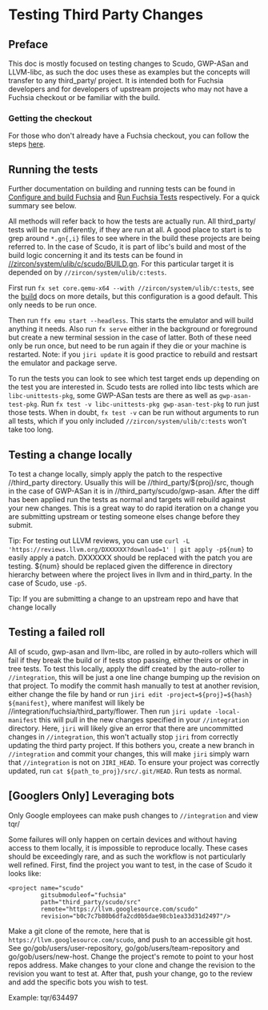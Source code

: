 <!--
    (C) Copyright 2023 The Fuchsia Authors. All rights reserved.
    Use of this source code is governed by a BSD-style license that can be
    found in the LICENSE file.
-->

# Testing Third Party Changes

## Preface

This doc is mostly focused on testing changes to Scudo, GWP-ASan and LLVM-libc,
as such the doc uses these as examples but the concepts will transfer to any
third_party/ project. It is intended both for Fuchsia developers and for
developers of upstream projects who may not have a Fuchsia checkout or be
familiar with the build.

### Getting the checkout

For those who don't already have a Fuchsia checkout, you can follow the steps
[here](/docs/get-started/get_fuchsia_source.md).

## Running the tests

Further documentation on building and running tests can be found in
[Configure and build Fuchsia](/docs/get-started/build_fuchsia.md) and
[Run Fuchsia Tests](/docs/development/testing/run_fuchsia_tests.md) respectively.
For a quick summary see below.

All methods will refer back to how the tests are actually run. All third_party/
tests will be run differently, if they are run at all. A good place to start
is to grep around `*.gn{,i}` files to see where in the build these projects are
being referred to. In the case of Scudo, it is part of libc's build and most
of the build logic concerning it and its tests can be found in
[//zircon/system/ulib/c/scudo/BUILD.gn](/zircon/system/ulib/c/scudo/BUILD.gn).
For this particular target it is depended on by `//zircon/system/ulib/c:tests`.

First run `fx set core.qemu-x64 --with //zircon/system/ulib/c:tests`, see the
[build](/docs/get-started/build_fuchsia.md) docs on more details, but this
configuration is a good default. This only needs to be run once.

Then run `ffx emu start --headless`. This starts the emulator and will build
anything it needs. Also run `fx serve` either in the background or foreground
but create a new terminal session in the case of latter. Both of these need
only be run once, but need to be run again if they die or your machine is
restarted. Note: if you `jiri update` it is good practice to rebuild and
restsart the emulator and package serve.

To run the tests you can look to see which test target ends up depending on
the test you are interested in. Scudo tests are rolled into libc tests which
are `libc-unittests-pkg`, some GWP-ASan tests are there as well as
`gwp-asan-test-pkg`. Run `fx test -v libc-unittests-pkg gwp-asan-test-pkg` to run just those tests.
When in doubt, `fx test -v` can be run without arguments to run all tests, which
if you only included `//zircon/system/ulib/c:tests` won't take too long.

## Testing a change locally

To test a change locally, simply apply the patch to the respective //third_party
directory. Usually this will be //third_party/${proj}/src, though in the case
of GWP-ASan it is in //third_party/scudo/gwp-asan. After the diff has been
applied run the tests as normal and targets will rebuild against your new
changes. This is a great way to do rapid iteration on a change you are
submitting upstream or testing someone elses change before they submit.

Tip: For testing out LLVM reviews, you can use
`curl -L 'https://reviews.llvm.org/DXXXXXX?download=1' | git apply -p${num}`
to easily apply a patch. DXXXXXX should be replaced with the patch you are
testing. ${num} should be replaced given the difference in directory hierarchy
between where the project lives in llvm and in third_party. In the case of
Scudo, use `-p5`.

Tip: If you are submitting a change to an upstream repo and have that change
locally

## Testing a failed roll

All of scudo, gwp-asan and llvm-libc, are rolled in by auto-rollers which will
fail if they break the build or if tests stop passing, either theirs or other
in tree tests. To test this locally, apply the diff created by the auto-roller
to `//integration`, this will be just a one line change bumping up the revision
on that project. To modify the commit hash manually to test at another
revision, either change the file by hand or run
`jiri edit -project=${proj}=${hash} ${manifest}`, where manifest will likely be
//integration/fuchsia/third_party/flower. Then run `jiri update -local-manifest`
this will pull in the new changes specified in your `//integration` directory.
Here, `jiri` will likely give an error that there are uncommitted changes in
`//integration`, this won't actually stop `jiri` from correctly updating the
third party project. If this bothers you, create a new branch in `//integration`
and commit your changes, this will make `jiri` simply warn that `//integration`
is not on `JIRI_HEAD`. To ensure your project was correctly updated, run
`cat ${path_to_proj}/src/.git/HEAD`. Run tests as normal.

## \[Googlers Only\] Leveraging bots

Only Google employees can make push changes to `//integration` and view tqr/

Some failures will only happen on certain devices and without having access to
them locally, it is impossible to reproduce locally. These cases should be
exceedingly rare, and as such the workflow is not particularly well refined.
First, find the project you want to test, in the case of Scudo it looks like:
```
<project name="scudo"
         gitsubmoduleof="fuchsia"
         path="third_party/scudo/src"
         remote="https://llvm.googlesource.com/scudo"
         revision="b0c7c7b80b6dfa2cd0b5dae98cb1ea33d31d2497"/>
```
Make a git clone of the remote, here that is
`https://llvm.googlesource.com/scudo`, and push to an accessible git
host. See go/gob/users/user-repository, go/gob/users/team-repository and go/gob/users/new-host. Change the project's remote to point to your
host repos address. Make changes to your clone and change the revision to the
revision you want to test at.
After that, push your change, go to the review and add the specific bots you wish to test.

Example: tqr/634497
